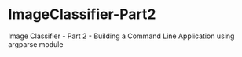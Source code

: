 # ImageClassifier-Part2
Image Classifier - Part 2 - Building a Command Line Application using argparse module 
